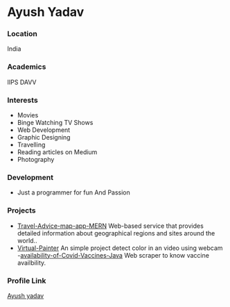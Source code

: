 # Ayush Yadav

### Location

   India

### Academics

   IIPS DAVV

### Interests

- Movies
- Binge Watching TV Shows
- Web Development
- Graphic Designing
- Travelling
- Reading articles on Medium
- Photography

### Development

- Just a programmer for fun And Passion 

### Projects

- [Travel-Advice-map-app-MERN](https://github.com/sysoutayush/Travel-Advice-map-app-MERN) Web-based service that provides detailed information about geographical regions and sites around the world..
- [Virtual-Painter](https://github.com/sysoutayush/Virtual-Painter) An simple project detect color in an video using webcam
-[availability-of-Covid-Vaccines-Java](https://github.com/sysoutayush/availability-of-Covid-Vaccines-Java-) Web scraper to know vaccine availbility.

### Profile Link

[Ayush yadav](https://github.com/sysoutayush)
